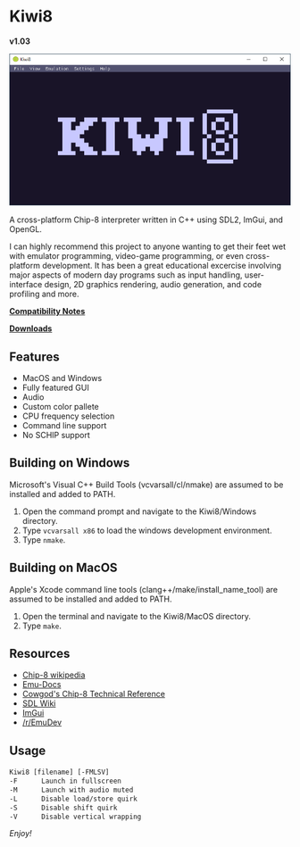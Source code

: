 # Kiwi8
**v1.03**

![boot](/images/screenshots/boot.png)

A cross-platform Chip-8 interpreter written 
in C++ using SDL2, ImGui, and OpenGL.

I can highly recommend this project to anyone 
wanting to get their feet wet with emulator 
programming, video-game programming, or even 
cross-platform development. It has been a great 
educational excercise involving major aspects 
of modern day programs such as input handling, 
user-interface design, 2D graphics rendering, 
audio generation, and code profiling and more.

**[Compatibility Notes](https://github.com/tomdaley92/Kiwi8/issues/9)**

**[Downloads](https://github.com/tomdaley92/Kiwi8/releases)**

## Features
 - MacOS and Windows
 - Fully featured GUI
 - Audio
 - Custom color pallete
 - CPU frequency selection
 - Command line support
 - No SCHIP support

## Building on Windows
Microsoft's Visual C++ Build Tools 
(vcvarsall/cl/nmake) are assumed to be 
installed and added to PATH.
1) Open the command prompt and navigate 
   to the Kiwi8/Windows directory.
2) Type `vcvarsall x86` to load the 
   windows development environment.
3) Type `nmake`.

## Building on MacOS
Apple's Xcode command line tools 
(clang++/make/install_name_tool) 
are assumed to be installed and 
added to PATH.
1) Open the terminal and navigate 
   to the Kiwi8/MacOS directory.
2) Type `make`.

## Resources
* [Chip-8 wikipedia](https://en.wikipedia.org/wiki/CHIP-8)
* [Emu-Docs](https://github.com/Emu-Docs/Emu-Docs)
* [Cowgod's Chip-8 Technical Reference](http://devernay.free.fr/hacks/chip8/C8TECH10.HTM)
* [SDL Wiki](https://wiki.libsdl.org/)
* [ImGui](https://github.com/ocornut/imgui)
* [/r/EmuDev](https://www.reddit.com/r/EmuDev/)

## Usage
    Kiwi8 [filename] [-FMLSV]
    -F      Launch in fullscreen
    -M      Launch with audio muted
    -L      Disable load/store quirk
    -S      Disable shift quirk
    -V      Disable vertical wrapping

_Enjoy!_
